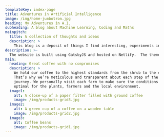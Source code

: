 ```yaml
---
templateKey: index-page
title: Adventures in Artificial Intelligence
image: /img/home-jumbotron.jpg
heading: My Adventures in A.I.
subheading: A blog about Machine Learning, Coding and Maths
mainpitch:
  title: A collection of thoughts and ideas
  description: >
    This blog is a deposit of things I find interesting, experiments in A.I. Programming, and useful tips that I discover along the way.
description: >-
  The website is built using GatsbyJS and hosted on Netlify.  The theme uses Bulma CSS Framework.
main:
  heading: Great coffee with no compromises
  description: >
    We hold our coffee to the highest standards from the shrub to the cup.
    That’s why we’re meticulous and transparent about each step of the coffee’s
    journey. We personally visit each farm to make sure the conditions are
    optimal for the plants, farmers and the local environment.
  image1:
    alt: A close-up of a paper filter filled with ground coffee
    image: /img/products-grid3.jpg
  image2:
    alt: A green cup of a coffee on a wooden table
    image: /img/products-grid2.jpg
  image3:
    alt: Coffee beans
    image: /img/products-grid1.jpg
---
```

